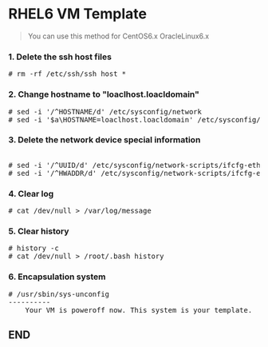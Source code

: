 # RHEL6 VM Template

> You can use this method for CentOS6.x OracleLinux6.x

### 1. Delete the ssh host files

<pre>
# rm -rf /etc/ssh/ssh_host_*
</pre>

### 2. Change hostname to "loaclhost.loacldomain"

<pre>
# sed -i '/^HOSTNAME/d' /etc/sysconfig/network
# sed -i '$a\HOSTNAME=loaclhost.loacldomain' /etc/sysconfig/network
</pre> 

### 3. Delete the network device special information

<pre>

# sed -i '/^UUID/d' /etc/sysconfig/network-scripts/ifcfg-eth0
# sed -i '/^HWADDR/d' /etc/sysconfig/network-scripts/ifcfg-eth0
</pre>

### 4. Clear log

<pre>
# cat /dev/null > /var/log/message
</pre>

### 5. Clear history
<pre>
# history -c
# cat /dev/null > /root/.bash_history
</pre>

### 6. Encapsulation system

<pre>
# /usr/sbin/sys-unconfig
----------
    Your VM is poweroff now. This system is your template.
</pre>


## END